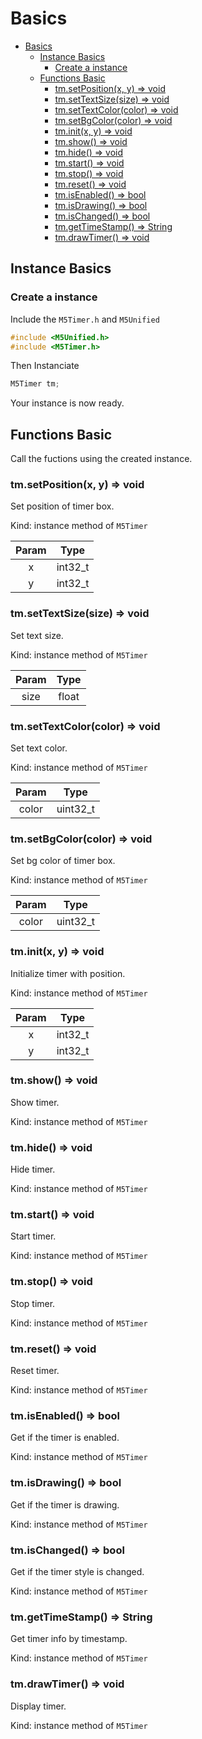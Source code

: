 # Basics

- [Basics](#basics)
  - [Instance Basics](#instance-basics)
    - [Create a instance](#create-a-instance)
  - [Functions Basic](#functions-basic)
    - [tm.setPosition(x, y) => void](#tmsetpositionx-y--void)
    - [tm.setTextSize(size) => void](#tmsettextsizesize--void)
    - [tm.setTextColor(color) => void](#tmsettextcolorcolor--void)
    - [tm.setBgColor(color) => void](#tmsetbgcolorcolor--void)
    - [tm.init(x, y) => void](#tminitx-y--void)
    - [tm.show() => void](#tmshow--void)
    - [tm.hide() => void](#tmhide--void)
    - [tm.start() => void](#tmstart--void)
    - [tm.stop() => void](#tmstop--void)
    - [tm.reset() => void](#tmreset--void)
    - [tm.isEnabled() => bool](#tmisenabled--bool)
    - [tm.isDrawing() => bool](#tmisdrawing--bool)
    - [tm.isChanged() => bool](#tmischanged--bool)
    - [tm.getTimeStamp() => String](#tmgettimestamp--string)
    - [tm.drawTimer() => void](#tmdrawtimer--void)

## Instance Basics

### Create a instance

Include the `M5Timer.h` and `M5Unified`

```c++
#include <M5Unified.h>
#include <M5Timer.h>
```

Then Instanciate

```c++
M5Timer tm;
```

Your instance is now ready.

## Functions Basic

Call the fuctions using the created instance.

### tm.setPosition(x, y) => void

Set position of timer box.

Kind: instance method of `M5Timer`

| Param |  Type   |
| :---: | :-----: |
|   x   | int32_t |
|   y   | int32_t |

### tm.setTextSize(size) => void

Set text size.

Kind: instance method of `M5Timer`

| Param | Type  |
| :---: | :---: |
| size  | float |

### tm.setTextColor(color) => void

Set text color.

Kind: instance method of `M5Timer`

| Param |   Type   |
| :---: | :------: |
| color | uint32_t |

### tm.setBgColor(color) => void

Set bg color of timer box.

Kind: instance method of `M5Timer`

| Param |   Type   |
| :---: | :------: |
| color | uint32_t |

### tm.init(x, y) => void

Initialize timer with position.

Kind: instance method of `M5Timer`

| Param |  Type   |
| :---: | :-----: |
|   x   | int32_t |
|   y   | int32_t |

### tm.show() => void

Show timer.

Kind: instance method of `M5Timer`

### tm.hide() => void

Hide timer.

Kind: instance method of `M5Timer`

### tm.start() => void

Start timer.

Kind: instance method of `M5Timer`

### tm.stop() => void

Stop timer.

Kind: instance method of `M5Timer`

### tm.reset() => void

Reset timer.

Kind: instance method of `M5Timer`

### tm.isEnabled() => bool

Get if the timer is enabled.

Kind: instance method of `M5Timer`

### tm.isDrawing() => bool

Get if the timer is drawing.

Kind: instance method of `M5Timer`

### tm.isChanged() => bool

Get if the timer style is changed.

Kind: instance method of `M5Timer`

### tm.getTimeStamp() => String

Get timer info by timestamp.

Kind: instance method of `M5Timer`

### tm.drawTimer() => void

Display timer.

Kind: instance method of `M5Timer`

